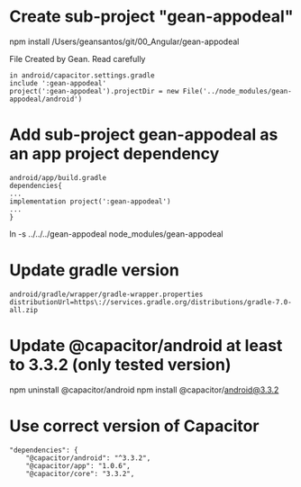 # Create sub-project "gean-appodeal"

npm install /Users/geansantos/git/00_Angular/gean-appodeal

File Created by Gean. Read carefully

```
in android/capacitor.settings.gradle
include ':gean-appodeal'
project(':gean-appodeal').projectDir = new File('../node_modules/gean-appodeal/android')
```

# Add sub-project gean-appodeal as an app project dependency

```
android/app/build.gradle
dependencies{
...
implementation project(':gean-appodeal')
...
}
```

ln -s ../../../gean-appodeal node_modules/gean-appodeal

# Update gradle version

```
android/gradle/wrapper/gradle-wrapper.properties
distributionUrl=https\://services.gradle.org/distributions/gradle-7.0-all.zip
```

# Update @capacitor/android at least to 3.3.2 (only tested version)

npm uninstall @capacitor/android
npm install @capacitor/android@3.3.2

# Use correct version of Capacitor

```
"dependencies": {
    "@capacitor/android": "^3.3.2",
    "@capacitor/app": "1.0.6",
    "@capacitor/core": "3.3.2",
```
